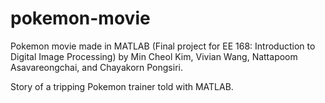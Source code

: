 # pokemon-movie
Pokemon movie made in MATLAB (Final project for EE 168: Introduction to Digital Image Processing) by Min Cheol Kim, Vivian Wang, Nattapoom Asavareongchai, and Chayakorn Pongsiri.

Story of a tripping Pokemon trainer told with MATLAB.